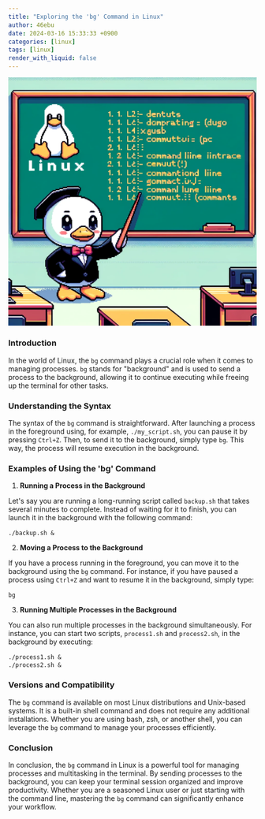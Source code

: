 ```yaml
---
title: "Exploring the 'bg' Command in Linux"
author: 46ebu
date: 2024-03-16 15:33:33 +0900
categories: [linux]
tags: [linux]
render_with_liquid: false
---
```


![Intro](/assets/img/post/linux.png)
### Introduction

In the world of Linux, the `bg` command plays a crucial role when it comes to managing processes. `bg` stands for "background" and is used to send a process to the background, allowing it to continue executing while freeing up the terminal for other tasks. 

### Understanding the Syntax

The syntax of the `bg` command is straightforward. After launching a process in the foreground using, for example, `./my_script.sh`, you can pause it by pressing `Ctrl+Z`. Then, to send it to the background, simply type `bg`. This way, the process will resume execution in the background.

### Examples of Using the 'bg' Command

1. **Running a Process in the Background**

Let's say you are running a long-running script called `backup.sh` that takes several minutes to complete. Instead of waiting for it to finish, you can launch it in the background with the following command:

```
./backup.sh &
```

2. **Moving a Process to the Background**

If you have a process running in the foreground, you can move it to the background using the `bg` command. For instance, if you have paused a process using `Ctrl+Z` and want to resume it in the background, simply type:

```
bg
```

3. **Running Multiple Processes in the Background**

You can also run multiple processes in the background simultaneously. For instance, you can start two scripts, `process1.sh` and `process2.sh`, in the background by executing:

```
./process1.sh &
./process2.sh &
```

### Versions and Compatibility

The `bg` command is available on most Linux distributions and Unix-based systems. It is a built-in shell command and does not require any additional installations. Whether you are using bash, zsh, or another shell, you can leverage the `bg` command to manage your processes efficiently.

### Conclusion

In conclusion, the `bg` command in Linux is a powerful tool for managing processes and multitasking in the terminal. By sending processes to the background, you can keep your terminal session organized and improve productivity. Whether you are a seasoned Linux user or just starting with the command line, mastering the `bg` command can significantly enhance your workflow.